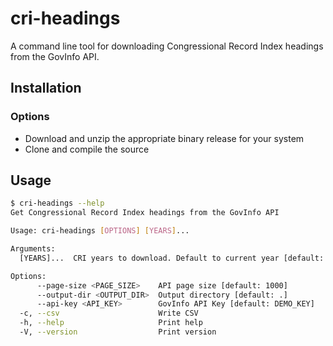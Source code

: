 # cri-headings

A command line tool for downloading Congressional Record Index headings from the GovInfo API.

## Installation

### Options

- Download and unzip the appropriate binary release for your system
- Clone and compile the source

## Usage

```bash
$ cri-headings --help
Get Congressional Record Index headings from the GovInfo API

Usage: cri-headings [OPTIONS] [YEARS]...

Arguments:
  [YEARS]...  CRI years to download. Default to current year [default: 2024]

Options:
      --page-size <PAGE_SIZE>    API page size [default: 1000]
      --output-dir <OUTPUT_DIR>  Output directory [default: .]
      --api-key <API_KEY>        GovInfo API Key [default: DEMO_KEY]
  -c, --csv                      Write CSV
  -h, --help                     Print help
  -V, --version                  Print version
```
